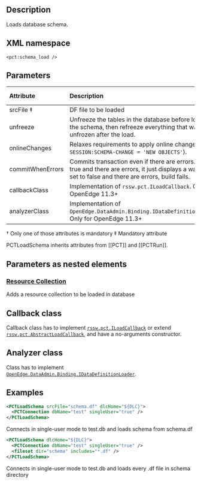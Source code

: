 ## Description

Loads database schema.

## XML namespace

`<pct:schema_load />`

## Parameters

| **Attribute**| **Description**|**Default value**|
|:-------------|:---------------|:---------------:|
| srcFile ‡    |DF file to be loaded|None|
|unfreeze      |Unfreeze the tables in the database before loading the schema, then refreeze everything that was unfrozen after the load.|False|
|onlineChanges |Relaxes requirements to apply online changes (use `SESSION:SCHEMA-CHANGE = 'NEW OBJECTS'`). |False|
|commitWhenErrors|Commits transaction even if there are errors. If set to true and there are errors, it just displays a warning. If set to false and there are errors, build fails.|False|
|callbackClass      |Implementation of `rssw.pct.ILoadCallback`. Only for OpenEdge 11.3+|None|
|analyzerClass      |Implementation of `OpenEdge.DataAdmin.Binding.IDataDefinitionLoader`. Only for OpenEdge 11.3+|None|

† Only one of those attributes is mandatory ‡ Mandatory attribute

PCTLoadSchema inherits attributes from [[PCT]] and [[PCTRun]].

## Parameters as nested elements

### [Resource Collection](http://ant.apache.org/manual/Types/resources.html#collection)

Adds a resource collection to be loaded in database

## Callback class

Callback class has to implement [`rssw.pct.ILoadCallback`](https://github.com/Riverside-Software/pct/blob/master/src/progress/rssw/pct/ILoadCallback.cls) or extend [`rssw.pct.AbstractLoadCallback`](https://github.com/Riverside-Software/pct/blob/master/src/progress/rssw/pct/AbstractLoadCallback.cls), and have a no-arguments constructor.

## Analyzer class

Class has to implement [`OpenEdge.DataAdmin.Binding.IDataDefinitionLoader`](https://documentation.progress.com/output/oehttpclient/oe117/index.html?OpenEdge.DataAdmin.Binding.IDataDefinitionLoader.html).

## Examples

```xml
<PCTLoadSchema srcFile="schema.df" dlcHome="${DLC}">
  <PCTConnection dbName="test" singleUser="true" />
</PCTLoadSchema>
```
Connects in single-user mode to test.db and loads schema from schema.df

```xml
<PCTLoadSchema dlcHome="${DLC}">
  <PCTConnection dbName="test" singleUser="true" />
  <fileset dir="schema" includes="*.df" />
</PCTLoadSchema>
```
Connects in single-user mode to test.db and loads every .df file in schema directory